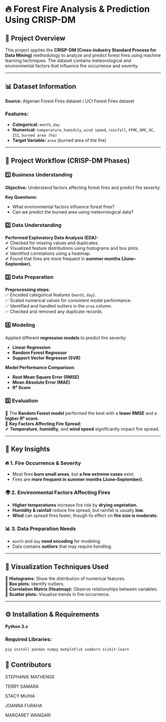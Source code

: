 # 🔥 Forest Fire Analysis & Prediction Using CRISP-DM  

## 📌 Project Overview  
This project applies the **CRISP-DM (Cross-Industry Standard Process for Data Mining)** methodology to analyze and predict forest fires using machine learning techniques. The dataset contains meteorological and environmental factors that influence fire occurrence and severity.  

---

## 📊 Dataset Information  
**Source:** Algerian Forest Fires dataset / UCI Forest Fires dataset  

### **Features:**  
- **Categorical:** `month`, `day`  
- **Numerical:** `temperature`, `humidity`, `wind speed`, `rainfall`, `FFMC`, `DMC`, `DC`, `ISI`, `burned area (ha)`  
- **Target Variable:** `area` (burned area of the fire)  

---

## 🔄 Project Workflow (CRISP-DM Phases)  

### 1️⃣ Business Understanding  
**Objective:** Understand factors affecting forest fires and predict fire severity.  

**Key Questions:**  
- What environmental factors influence forest fires?  
- Can we predict the burned area using meteorological data?  

### 2️⃣ Data Understanding  
**Performed Exploratory Data Analysis (EDA):**  
✔ Checked for missing values and duplicates.  
✔ Visualized feature distributions using histograms and box plots.  
✔ Identified correlations using a heatmap.  
✔ Found that fires are more frequent in **summer months (June–September).**  

### 3️⃣ Data Preparation  
**Preprocessing steps:**  
✅ Encoded categorical features (`month`, `day`).  
✅ Scaled numerical values for consistent model performance.  
✅ Identified and handled outliers in the `area` column.  
✅ Checked and removed any duplicate records.  

### 4️⃣ Modeling  
Applied different **regression models** to predict fire severity:  
- **Linear Regression**  
- **Random Forest Regressor**  
- **Support Vector Regressor (SVR)**  

**Model Performance Comparison:**  
- **Root Mean Square Error (RMSE)**  
- **Mean Absolute Error (MAE)**  
- **R² Score**  

### 5️⃣ Evaluation  
🚀 The **Random Forest model** performed the best with a **lower RMSE** and a **higher R² score.**  
📌 **Key Factors Affecting Fire Spread:**  
✔ **Temperature**, **humidity**, and **wind speed** significantly impact fire spread.  
 
---

## 🔑 Key Insights  

### 🔥 1. Fire Occurrence & Severity  
- Most fires **burn small areas**, but **a few extreme cases** exist.  
- Fires are **more frequent in summer months (June–September).**  

### 🌍 2. Environmental Factors Affecting Fires  
- **Higher temperatures** increase fire risk by **drying vegetation.**  
- **Humidity & rainfall** reduce fire spread, but rainfall is usually **low.**  
- **Wind** can spread fires faster, though its effect on **fire size is moderate.**  

### 📊 3. Data Preparation Needs  
- `month` and `day` **need encoding** for modeling.  
- Data contains **outliers** that may require handling.  

---

## 🎨 Visualization Techniques Used  
📌 **Histograms:** Show the distribution of numerical features.  
📌 **Box plots:** Identify outliers.  
📌 **Correlation Matrix (Heatmap):** Observe relationships between variables.  
📌 **Scatter plots:** Visualize trends in fire occurrence.  

---

## ⚙️ Installation & Requirements  
**Python 3.x**  

### Required Libraries:  
```bash
pip install pandas numpy matplotlib seaborn scikit-learn
```
## 👥 Contributors
STEPHANIE MATHENGE

TERRY SAMARA

STACY MUHIA

JOANNA FURAHA

MARGARET WANGARI


